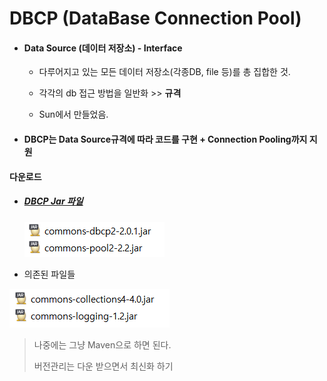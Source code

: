 # DBCP (DataBase Connection Pool)



- #### Data Source (데이터 저장소) - Interface

  - 다루어지고 있는 모든 데이터 저장소(각종DB, file 등)를 총 집합한 것. 

  - 각각의 db 접근 방법을 일반화 >> **규격**

  - Sun에서 만들었음.  



- #### DBCP는 Data Source규격에 따라 코드를 구현 + Connection Pooling까지 지원



#### 다운로드

- ##### [DBCP Jar 파일](http://commons.apache.org/proper/commons-dbcp/)

  ![common dbcp jar](./img/dbcp_common.PNG)

- 의존된 파일들

![dependency dbcp jar](./img/dbcp_dependency.PNG)

> 나중에는 그냥 Maven으로 하면 된다.
>
> 버전관리는 다운 받으면서 최신화 하기